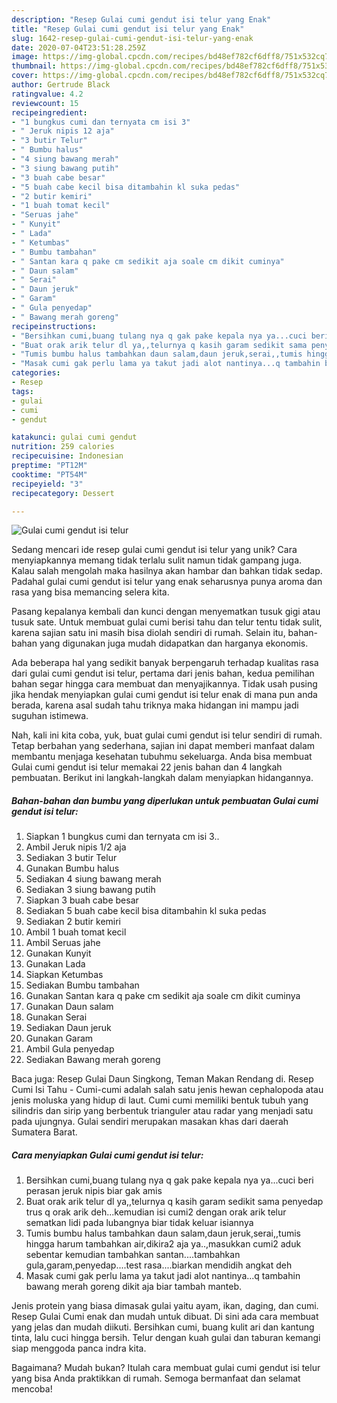 ```yaml
---
description: "Resep Gulai cumi gendut isi telur yang Enak"
title: "Resep Gulai cumi gendut isi telur yang Enak"
slug: 1642-resep-gulai-cumi-gendut-isi-telur-yang-enak
date: 2020-07-04T23:51:28.259Z
image: https://img-global.cpcdn.com/recipes/bd48ef782cf6dff8/751x532cq70/gulai-cumi-gendut-isi-telur-foto-resep-utama.jpg
thumbnail: https://img-global.cpcdn.com/recipes/bd48ef782cf6dff8/751x532cq70/gulai-cumi-gendut-isi-telur-foto-resep-utama.jpg
cover: https://img-global.cpcdn.com/recipes/bd48ef782cf6dff8/751x532cq70/gulai-cumi-gendut-isi-telur-foto-resep-utama.jpg
author: Gertrude Black
ratingvalue: 4.2
reviewcount: 15
recipeingredient:
- "1 bungkus cumi dan ternyata cm isi 3"
- " Jeruk nipis 12 aja"
- "3 butir Telur"
- " Bumbu halus"
- "4 siung bawang merah"
- "3 siung bawang putih"
- "3 buah cabe besar"
- "5 buah cabe kecil bisa ditambahin kl suka pedas"
- "2 butir kemiri"
- "1 buah tomat kecil"
- "Seruas jahe"
- " Kunyit"
- " Lada"
- " Ketumbas"
- " Bumbu tambahan"
- " Santan kara q pake cm sedikit aja soale cm dikit cuminya"
- " Daun salam"
- " Serai"
- " Daun jeruk"
- " Garam"
- " Gula penyedap"
- " Bawang merah goreng"
recipeinstructions:
- "Bersihkan cumi,buang tulang nya q gak pake kepala nya ya...cuci beri perasan jeruk nipis biar gak amis"
- "Buat orak arik telur dl ya,,telurnya q kasih garam sedikit sama penyedap trus q orak arik deh...kemudian isi cumi2 dengan orak arik telur sematkan lidi pada lubangnya biar tidak keluar isiannya"
- "Tumis bumbu halus tambahkan daun salam,daun jeruk,serai,,tumis hingga harum tambahkan air,dikira2 aja ya..,masukkan cumi2 aduk sebentar kemudian tambahkan santan....tambahkan gula,garam,penyedap....test rasa....biarkan mendidih angkat deh"
- "Masak cumi gak perlu lama ya takut jadi alot nantinya...q tambahin bawang merah goreng dikit aja biar tambah manteb."
categories:
- Resep
tags:
- gulai
- cumi
- gendut

katakunci: gulai cumi gendut 
nutrition: 259 calories
recipecuisine: Indonesian
preptime: "PT12M"
cooktime: "PT54M"
recipeyield: "3"
recipecategory: Dessert

---
```



![Gulai cumi gendut isi telur](https://img-global.cpcdn.com/recipes/bd48ef782cf6dff8/751x532cq70/gulai-cumi-gendut-isi-telur-foto-resep-utama.jpg)

Sedang mencari ide resep gulai cumi gendut isi telur yang unik? Cara menyiapkannya memang tidak terlalu sulit namun tidak gampang juga. Kalau salah mengolah maka hasilnya akan hambar dan bahkan tidak sedap. Padahal gulai cumi gendut isi telur yang enak seharusnya punya aroma dan rasa yang bisa memancing selera kita.

Pasang kepalanya kembali dan kunci dengan menyematkan tusuk gigi atau tusuk sate. Untuk membuat gulai cumi berisi tahu dan telur tentu tidak sulit, karena sajian satu ini masih bisa diolah sendiri di rumah. Selain itu, bahan-bahan yang digunakan juga mudah didapatkan dan harganya ekonomis.

Ada beberapa hal yang sedikit banyak berpengaruh terhadap kualitas rasa dari gulai cumi gendut isi telur, pertama dari jenis bahan, kedua pemilihan bahan segar hingga cara membuat dan menyajikannya. Tidak usah pusing jika hendak menyiapkan gulai cumi gendut isi telur enak di mana pun anda berada, karena asal sudah tahu triknya maka hidangan ini mampu jadi suguhan istimewa.


Nah, kali ini kita coba, yuk, buat gulai cumi gendut isi telur sendiri di rumah. Tetap berbahan yang sederhana, sajian ini dapat memberi manfaat dalam membantu menjaga kesehatan tubuhmu sekeluarga. Anda bisa membuat Gulai cumi gendut isi telur memakai 22 jenis bahan dan 4 langkah pembuatan. Berikut ini langkah-langkah dalam menyiapkan hidangannya.

<!--inarticleads1-->

##### Bahan-bahan dan bumbu yang diperlukan untuk pembuatan Gulai cumi gendut isi telur:

1. Siapkan 1 bungkus cumi dan ternyata cm isi 3..
1. Ambil  Jeruk nipis 1/2 aja
1. Sediakan 3 butir Telur
1. Gunakan  Bumbu halus
1. Sediakan 4 siung bawang merah
1. Sediakan 3 siung bawang putih
1. Siapkan 3 buah cabe besar
1. Sediakan 5 buah cabe kecil bisa ditambahin kl suka pedas
1. Sediakan 2 butir kemiri
1. Ambil 1 buah tomat kecil
1. Ambil Seruas jahe
1. Gunakan  Kunyit
1. Gunakan  Lada
1. Siapkan  Ketumbas
1. Sediakan  Bumbu tambahan
1. Gunakan  Santan kara q pake cm sedikit aja soale cm dikit cuminya
1. Gunakan  Daun salam
1. Gunakan  Serai
1. Sediakan  Daun jeruk
1. Gunakan  Garam
1. Ambil  Gula penyedap
1. Sediakan  Bawang merah goreng


Baca juga: Resep Gulai Daun Singkong, Teman Makan Rendang di. Resep Cumi Isi Tahu - Cumi-cumi adalah salah satu jenis hewan cephalopoda atau jenis moluska yang hidup di laut. Cumi cumi memiliki bentuk tubuh yang silindris dan sirip yang berbentuk trianguler atau radar yang menjadi satu pada ujungnya. Gulai sendiri merupakan masakan khas dari daerah Sumatera Barat. 

<!--inarticleads2-->

##### Cara menyiapkan Gulai cumi gendut isi telur:

1. Bersihkan cumi,buang tulang nya q gak pake kepala nya ya...cuci beri perasan jeruk nipis biar gak amis
1. Buat orak arik telur dl ya,,telurnya q kasih garam sedikit sama penyedap trus q orak arik deh...kemudian isi cumi2 dengan orak arik telur sematkan lidi pada lubangnya biar tidak keluar isiannya
1. Tumis bumbu halus tambahkan daun salam,daun jeruk,serai,,tumis hingga harum tambahkan air,dikira2 aja ya..,masukkan cumi2 aduk sebentar kemudian tambahkan santan....tambahkan gula,garam,penyedap....test rasa....biarkan mendidih angkat deh
1. Masak cumi gak perlu lama ya takut jadi alot nantinya...q tambahin bawang merah goreng dikit aja biar tambah manteb.


Jenis protein yang biasa dimasak gulai yaitu ayam, ikan, daging, dan cumi. Resep Gulai Cumi enak dan mudah untuk dibuat. Di sini ada cara membuat yang jelas dan mudah diikuti. Bersihkan cumi, buang kulit ari dan kantung tinta, lalu cuci hingga bersih. Telur dengan kuah gulai dan taburan kemangi siap menggoda panca indra kita. 

Bagaimana? Mudah bukan? Itulah cara membuat gulai cumi gendut isi telur yang bisa Anda praktikkan di rumah. Semoga bermanfaat dan selamat mencoba!
